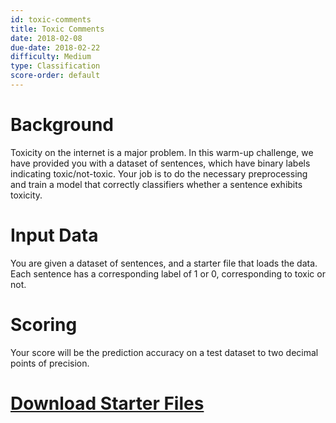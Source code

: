 ```yaml
---
id: toxic-comments
title: Toxic Comments
date: 2018-02-08
due-date: 2018-02-22
difficulty: Medium
type: Classification
score-order: default
---
```


# Background

Toxicity on the internet is a major problem. In this warm-up challenge, we have provided you with a dataset of sentences, which have binary
labels indicating toxic/not-toxic. Your job is to do the necessary preprocessing and train a model that correctly classifiers whether
a sentence exhibits toxicity.

# Input Data

You are given a dataset of sentences, and a starter file that loads the data. Each sentence has a corresponding label of 1 or 0, corresponding to toxic or not.

# Scoring

Your score will be the prediction accuracy on a test dataset to two decimal points of precision.

# [Download Starter Files](https://drive.google.com/file/d/1EhLWNBV28ChYBqZyD3IYHLpG_Vc4ildA/view?usp=sharing)
